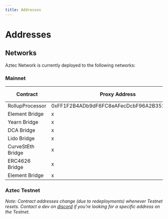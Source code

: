 ```yaml
---
title: Addresses
---
```


# Addresses

## Networks
Aztec Network is currently deployed to the following networks:


### Mainnet

| Contract | Proxy Address | Implementation Address | Source Code |
|-------|------|------|------|
| RollupProcessor | 0xFF1F2B4ADb9dF6FC8eAFecDcbF96A2B351680455 | 0x737901bea3eeb88459df9ef1BE8fF3Ae1B42A2ba | [Etherscan](https://etherscan.io/address/0x737901bea3eeb88459df9ef1be8ff3ae1b42a2ba) |
| Element Bridge | x | 0xaeD181779A8AAbD8Ce996949853FEA442C2CDB47 | [GitHub](https://github.com/AztecProtocol/aztec-connect-bridges/blob/master/src/bridges/element/ElementBridge.sol) |
| Yearn Bridge | x | 0xE71A50a78CcCff7e20D8349EED295F12f0C8C9eF | [GitHub](https://github.com/AztecProtocol/aztec-connect-bridges/blob/master/src/bridges/yearn/YearnBridge.sol) |
| DCA Bridge | x | 0x94679A39679ffE53B53b6a1187aa1c649A101321 | [GitHub](https://github.com/AztecProtocol/aztec-connect-bridges/blob/master/src/bridges/element/ElementBridge.sol) |
| Lido Bridge | x | 0x381abF150B53cc699f0dBBBEF3C5c0D1fA4B3Efd | [GitHub](https://github.com/AztecProtocol/aztec-connect-bridges/blob/master/src/bridges/lido/LidoBridge.sol) |
| CurveStEth Bridge | x | 0xe09801dA4C74e62fB42DFC8303a1C1BD68073D1a | [GitHub](https://github.com/AztecProtocol/aztec-connect-bridges/blob/master/src/bridges/curve/CurveStEthBridge.sol) |
| ERC4626 Bridge | x | 0x3578D6D5e1B4F07A48bb1c958CBfEc135bef7d98 | [GitHub](https://github.com/AztecProtocol/aztec-connect-bridges/blob/master/src/bridges/erc4626/ERC4626Bridge.sol) |
| Element Bridge | x | 0xaeD181779A8AAbD8Ce996949853FEA442C2CDB47 | [GitHub](https://github.com/AztecProtocol/aztec-connect-bridges/blob/master/src/bridges/element/ElementBridge.sol) |

### Aztec Testnet

_Note: Contract addresses change (due to redeployments) whenever Testnet resets. Contact a dev on [discord](https://discord.gg/T3pr7wNc) if you're looking for a specific address on the Testnet._
